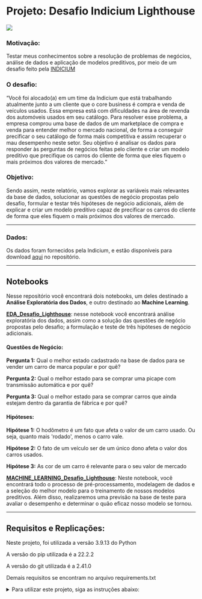 # Projeto: Desafio Indicium Lighthouse
<img src="https://www.acij.com.br/index/wp-content/uploads/2018/05/venda-carros-golpe-1024x536.jpg" />

### **Motivação:**

Testar meus conhecimentos sobre a resolução de problemas de negócios, análise de dados e aplicação de modelos preditivos, por meio de um desafio feito pela [INDICIUM](https://indicium.tech/)

### **O desafio:**

“Você foi alocado(a) em um time da Indicium que está trabalhando atualmente junto a um cliente que o core business é compra e venda de veículos usados. Essa empresa está com dificuldades na área de revenda dos automóveis usados em seu catálogo. Para resolver esse problema, a empresa comprou uma base de dados de um marketplace de compra e venda para entender melhor o mercado nacional, de forma a conseguir precificar o seu catálogo de forma mais competitiva e assim recuperar o mau desempenho neste setor. Seu objetivo é analisar os dados para responder às perguntas de negócios feitas pelo cliente e criar um modelo preditivo que precifique os carros do cliente de forma que eles fiquem o mais próximos dos valores de mercado.”

### **Objetivo:**

Sendo assim, neste relatório, vamos explorar as variáveis mais relevantes da base de dados, solucionar as questões de negócio propostas pelo desafio, formular e testar três hipóteses de negócio adicionais, além de explicar e criar um modelo preditivo capaz de precificar os carros do cliente de forma que eles fiquem o mais próximos dos valores de mercado.

-----------------------

### **Dados:**

Os dados foram fornecidos pela Indicium, e estão disponíveis para download [aqui](https://github.com/GSanner/Desafio_Indicium_Lighthouse/blob/master/Data/df_cars_train.csv) no repositório.

-----------------------
## Notebooks
Nesse repositório você encontrará dois notebooks, um deles destinado a **Análise Exploratória dos Dados**, e outro destinado ao **Machine Learning**.

[**EDA_Desafio_Lighthouse**](https://github.com/GSanner/Desafio_Indicium_Lighthouse/blob/master/Notebooks/EDA_Desafio_Lighthouse.ipynb): nesse notebook você encontrará análise exploratória dos dados, assim como a solução das questões de negócio propostas pelo desafio; a formulação e teste de três hipóteses de negócio adicionais.

#### Questões de Negócio:
**Pergunta 1:** Qual o melhor estado cadastrado na base de dados para se vender um carro de marca popular e por quê?

**Pergunta 2:** Qual o melhor estado para se comprar uma picape com transmissão automática e por quê?

**Pergunta 3:** Qual o melhor estado para se comprar carros que ainda estejam dentro da garantia de fábrica e por quê?

#### Hipóteses:
**Hipótese 1:** O hodômetro é um fato que afeta o valor de um carro usado. Ou seja, quanto mais 'rodado', menos o carro vale.

**Hipótese 2:** O fato de um veículo ser de um único dono afeta o valor dos carros usados.

**Hipótese 3:** As cor de um carro é relevante para o seu valor de mercado

[**MACHINE_LEARNING_Desafio_Lighthouse**](https://github.com/GSanner/Desafio_Indicium_Lighthouse/blob/master/Notebooks/MACHINE_LEARNING_Desafio_Lighthouse.ipynb): Neste notebook, você encontrará todo o processo de pré-processamento, modelagem de dados e a seleção do melhor modelo para o treinamento de nossos modelos preditivos. Além disso, realizaremos uma previsão na base de teste para avaliar o desempenho e determinar o quão eficaz nosso modelo se tornou.

------------

## Requisitos e Replicações:

Neste projeto, foi utilizada a versão 3.9.13 do Python

A versão do pip utilizada é a 22.2.2

A versão do git utilizada é a 2.41.0

Demais requisitos se encontram no arquivo requirements.txt

<details>
  <summary>Para utilizar este projeto, siga as instruções abaixo:</summary>

  <details>
    <summary>Passo 1: Clonar o repositório</summary>

    git clone https://github.com/GSanner/Desafio_Indicium_Lighthouse.git

  </details>

  <details>
    <summary>Passo 2: Instalar os pacotes nas versões utilizadas</summary>

    pip install -r requirements.txt
    
  </details>

</details>


